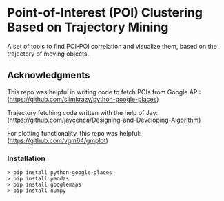 # Point-of-Interest (POI) Clustering Based on Trajectory Mining 
A set of tools to find POI-POI correlation and visualize them, based on the trajectory of moving objects. 

## Acknowledgments
This repo was helpful in writing code to fetch POIs from Google API: (https://github.com/slimkrazy/python-google-places)

Trajectory fetching code written with the help of Jay: (https://github.com/jaycenca/Designing-and-Developing-Algorithm)

For plotting functionality, this repo was helpful: (https://github.com/vgm64/gmplot)


### Installation
```
> pip install python-google-places
> pip install pandas
> pip install googlemaps
> pip install numpy
```
